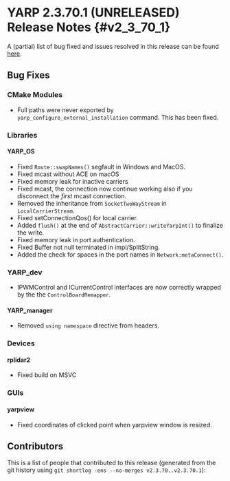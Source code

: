 YARP 2.3.70.1 (UNRELEASED) Release Notes                            {#v2_3_70_1}
========================================


A (partial) list of bug fixed and issues resolved in this release can be found
[here](https://github.com/robotology/yarp/issues?q=label%3A%22Fixed+in%3A+YARP+v2.3.70.1%22).

Bug Fixes
---------

### CMake Modules

* Full paths were never exported by `yarp_configure_external_installation`
  command. This has been fixed.

### Libraries

#### YARP_OS

* Fixed `Route::swapNames()` segfault in Windows and MacOS.
* Fixed mcast without ACE on macOS
* Fixed memory leak for inactive carriers
* Fixed mcast, the connection now continue working also if you disconnect 
  the *first* mcast connection.
* Removed the inheritance from `SocketTwoWayStream` in `LocalCarrierStream`.
* Fixed setConnectionQos() for local carrier.
* Added `flush()` at the end of `AbstractCarrier::writeYarpInt()` to finalize
  the write. 
* Fixed memory leak in port authentication.
* Fixed Buffer not null terminated in impl/SplitString.
* Added the check for spaces in the port names in `Network:metaConnect()`.

### YARP_dev 
* IPWMControl and ICurrentControl interfaces are now correctly wrapped by the the `ControlBoardRemapper`.

#### YARP_manager

* Removed `using namespace` directive from headers.


### Devices

#### rplidar2

* Fixed build on MSVC

### GUIs

#### yarpview

* Fixed coordinates of clicked point when yarpview window is resized.


Contributors
------------

This is a list of people that contributed to this release (generated from the
git history using `git shortlog -ens --no-merges v2.3.70..v2.3.70.1`):

```
```
